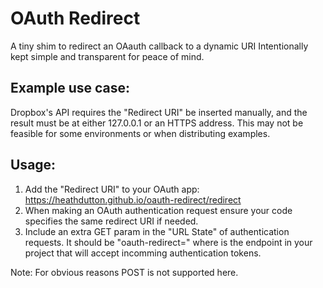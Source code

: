 # OAuth Redirect

A tiny shim to redirect an OAauth callback to a dynamic URI
Intentionally kept simple and transparent for peace of mind.

## Example use case:

Dropbox's API requires the "Redirect URI" be inserted manually, 
and the result must be at either 127.0.0.1 or an HTTPS address.
This may not be feasible for some environments or when distributing examples.

## Usage:

  1. Add the "Redirect URI" to your OAuth app: https://heathdutton.github.io/oauth-redirect/redirect
  2. When making an OAuth authentication request ensure your code specifies the same redirect URI if needed.
  3. Include an extra GET param in the "URL State" of authentication requests. It should be "oauth-redirect=<dynamic redirect uri>" where <dynamic redirect uri> is the endpoint in your project that will accept incomming authentication tokens.

Note: For obvious reasons POST is not supported here.
